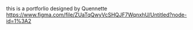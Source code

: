 this is a portforlio designed by Quennette
https://www.figma.com/file/ZUaTqQwyVcSHQJF7WqnxhU/Untitled?node-id=1%3A2
